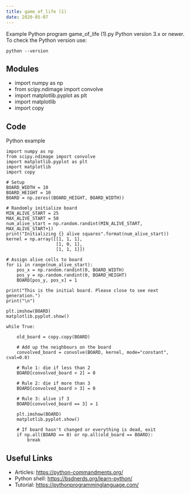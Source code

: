```yaml
---
title: game_of_life (1)
date: 2020-05-07
---
```

Example Python program game_of_life (1).py
Python version 3.x or newer.
To check the Python version use:

    python --version

## Modules

* import numpy as np
* from scipy.ndimage import convolve
* import matplotlib.pyplot as plt
* import matplotlib
* import copy

## Code

Python example

    import numpy as np
    from scipy.ndimage import convolve
    import matplotlib.pyplot as plt
    import matplotlib
    import copy
    
    # Setup
    BOARD_WIDTH = 10
    BOARD_HEIGHT = 10
    BOARD = np.zeros((BOARD_HEIGHT, BOARD_WIDTH))
    
    # Randomly initialize board
    MIN_ALIVE_START = 25
    MAX_ALIVE_START = 50
    num_alive_start = np.random.randint(MIN_ALIVE_START, MAX_ALIVE_START+1)
    print("Initializing {} alive squares".format(num_alive_start))
    kernel = np.array([[1, 1, 1],
                       [1, 0, 1],
                       [1, 1, 1]])
    
    # Assign alive cells to board
    for ii in range(num_alive_start):
        pos_x = np.random.randint(0, BOARD_WIDTH)
        pos_y = np.random.randint(0, BOARD_HEIGHT)
        BOARD[pos_y, pos_x] = 1
    
    print("This is the initial board. Please close to see next generation.")
    print("\n")
    
    plt.imshow(BOARD)
    matplotlib.pyplot.show()
    
    while True:
    
        old_board = copy.copy(BOARD)
    
        # Add up the neighbours on the board
        convolved_board = convolve(BOARD, kernel, mode="constant", cval=0.0)
    
        # Rule 1: die if less than 2
        BOARD[convolved_board < 2] = 0
    
        # Rule 2: die if more than 3
        BOARD[convolved_board > 3] = 0
    
        # Rule 3: alive if 3
        BOARD[convolved_board == 3] = 1
    
        plt.imshow(BOARD)
        matplotlib.pyplot.show()
    
        # If board hasn't changed or everything is dead, exit
        if np.all(BOARD == 0) or np.all(old_board == BOARD):
            break

## Useful Links

- Articles: https://python-commandments.org/
- Python shell: https://bsdnerds.org/learn-python/
- Tutorial: https://pythonprogramminglanguage.com/
